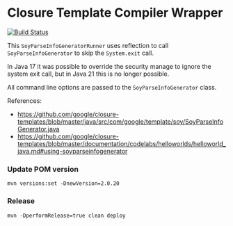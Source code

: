 # Closure Template Compiler Wrapper

[![Build Status](https://github.com/tntim96/closure-template-compiler-wrapper/workflows/Java-CI/badge.svg)](https://github.com/tntim96/closure-template-compiler-wrapper/actions?query=workflow%3A%22Java-CI%22)

This `SoyParseInfoGeneratorRunner` uses reflection to call `SoyParseInfoGenerator` to skip the `System.exit` call.

In Java 17 it was possible to override the security manage to ignore the system exit call, but in Java 21 this is no longer possible.

All command line options are passed to the `SoyParseInfoGenerator` class.

References:
* https://github.com/google/closure-templates/blob/master/java/src/com/google/template/soy/SoyParseInfoGenerator.java
* https://github.com/google/closure-templates/blob/master/documentation/codelabs/helloworlds/helloworld_java.md#using-soyparseinfogenerator

### Update POM version
`mvn versions:set -DnewVersion=2.0.20`

### Release
`mvn -DperformRelease=true clean deploy`
